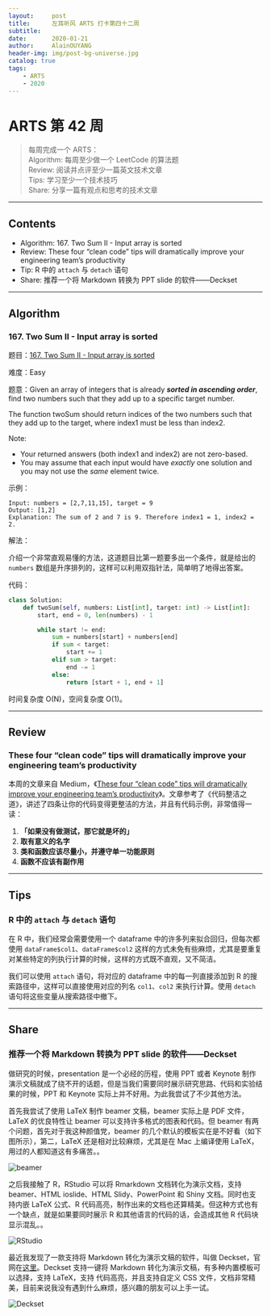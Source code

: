 ```yaml
---
layout:     post
title:      左耳听风 ARTS 打卡第四十二周
subtitle:   
date:       2020-01-21
author:     AlainOUYANG
header-img: img/post-bg-universe.jpg
catalog: true
tags:
    - ARTS
    - 2020
---
```


# ARTS 第 42 周

> 每周完成一个 ARTS：  
> Algorithm: 每周至少做一个 LeetCode 的算法题  
> Review: 阅读并点评至少一篇英文技术文章  
> Tips: 学习至少一个技术技巧  
> Share: 分享一篇有观点和思考的技术文章

---

## Contents

- Algorithm: 167. Two Sum II - Input array is sorted
- Review: These four “clean code” tips will dramatically improve your engineering team’s productivity
- Tip: R 中的 `attach` 与 `detach` 语句
- Share: 推荐一个将 Markdown 转换为 PPT slide 的软件——Deckset

---

## Algorithm

### 167. Two Sum II - Input array is sorted

题目：[167. Two Sum II - Input array is sorted](https://leetcode.com/problems/two-sum-ii-input-array-is-sorted/description/)

难度：Easy

题意：Given an array of integers that is already ***sorted in ascending order***, find two numbers such that they add up to a specific target number.

The function twoSum should return indices of the two numbers such that they add up to the target, where index1 must be less than index2.

Note:

- Your returned answers (both index1 and index2) are not zero-based.
- You may assume that each input would have *exactly* one solution and you may not use the *same* element twice.

示例：

```script
Input: numbers = [2,7,11,15], target = 9
Output: [1,2]
Explanation: The sum of 2 and 7 is 9. Therefore index1 = 1, index2 = 2.
```

解法：

介绍一个非常直观易懂的方法，这道题目比第一题要多出一个条件，就是给出的 `numbers` 数组是升序排列的，这样可以利用双指针法，简单明了地得出答案。

代码：

```python
class Solution:
    def twoSum(self, numbers: List[int], target: int) -> List[int]:
        start, end = 0, len(numbers) - 1

        while start != end:
            sum = numbers[start] + numbers[end]
            if sum < target:
                start += 1
            elif sum > target:
                end -= 1
            else:
                return [start + 1, end + 1]
```

时间复杂度 O(N)，空间复杂度 O(1)。

---

## Review

### These four “clean code” tips will dramatically improve your engineering team’s productivity

本周的文章来自 Medium，《[These four “clean code” tips will dramatically improve your engineering team’s productivity](https://engineering.videoblocks.com/these-four-clean-code-tips-will-dramatically-improve-your-engineering-teams-productivity-b5bd121dd150)》。文章参考了《代码整洁之道》，讲述了四条让你的代码变得更整洁的方法，并且有代码示例，非常值得一读：

1. **「如果没有做测试，那它就是坏的」**
2. **取有意义的名字**
3. **类和函数应该尽量小，并遵守单一功能原则**
4. **函数不应该有副作用**

---

## Tips

### R 中的 `attach` 与 `detach` 语句

在 R 中，我们经常会需要使用一个 dataframe 中的许多列来拟合回归，但每次都使用 `dataFrame$col1`、`dataFrame$col2` 这样的方式未免有些麻烦，尤其是要重复对某些特定的列执行计算的时候，这样的方式既不直观，又不简洁。

我们可以使用 `attach` 语句，将对应的 dataframe 中的每一列直接添加到 R 的搜索路径中，这样可以直接使用对应的列名 `col1`、`col2` 来执行计算。使用 `detach` 语句将这些变量从搜索路径中撤下。

---

## Share

### 推荐一个将 Markdown 转换为 PPT slide 的软件——Deckset

做研究的时候，presentation 是一个必经的历程，使用 PPT 或者 Keynote 制作演示文稿就成了绕不开的话题，但是当我们需要同时展示研究思路、代码和实验结果的时候，PPT 和 Keynote 实际上并不好用。为此我尝试了不少其他方法。

首先我尝试了使用 LaTeX 制作 beamer 文稿，beamer 实际上是 PDF 文件，LaTeX 的优良特性让 beamer 可以支持许多格式的图表和代码。但 beamer 有两个问题，首先对于我这种颜值党，beamer 的几个默认的模板实在是不好看（如下图所示），第二，LaTeX 还是相对比较麻烦，尤其是在 Mac 上编译使用 LaTeX，用过的人都知道这有多痛苦。。

![beamer](https://tva1.sinaimg.cn/large/006tNbRwgy1gb4jpb9gh8j30l00frwfm.jpg)

之后我接触了 R，RStudio 可以将 Rmarkdown 文档转化为演示文档，支持 beamer、HTML ioslide、HTML Slidy、PowerPoint 和 Shiny 文档。同时也支持内嵌 LaTeX 公式、R 代码高亮，制作出来的文档也还算精美。但这种方式也有一个缺点，就是如果要同时展示 R 和其他语言的代码的话，会造成其他 R 代码块显示混乱。。

![RStudio](https://tva1.sinaimg.cn/large/006tNbRwgy1gb4k2edh6rj31400o87h2.jpg)

最近我发现了一款支持将 Markdown 转化为演示文稿的软件，叫做 Deckset，官网在[这里](https://www.deckset.com/)。Deckset 支持一键将 Markdown 转化为演示文稿，有多种内置模板可以选择，支持 LaTeX，支持 代码高亮，并且支持自定义 CSS 文件，文档非常精美，目前来说我没有遇到什么麻烦，感兴趣的朋友可以上手一试。

![Deckset](https://tva1.sinaimg.cn/large/006tNbRwgy1gb4ka6xhzmj30u00u0x2e.jpg)
